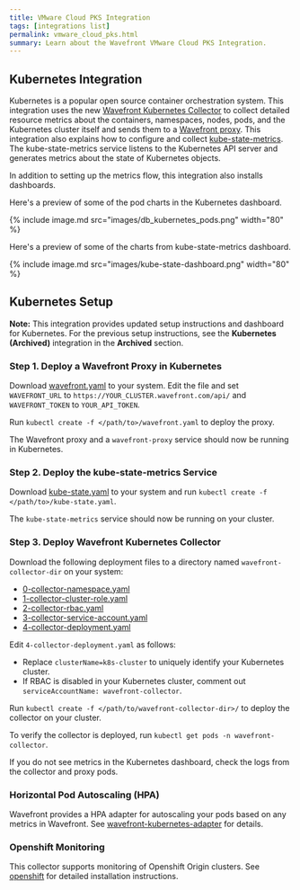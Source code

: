 ```yaml
---
title: VMware Cloud PKS Integration
tags: [integrations list]
permalink: vmware_cloud_pks.html
summary: Learn about the Wavefront VMware Cloud PKS Integration.
---
```

## Kubernetes Integration

Kubernetes is a popular open source container orchestration system. This integration uses the new [Wavefront Kubernetes Collector](https://github.com/wavefrontHQ/wavefront-kubernetes-collector) to collect detailed resource metrics about the containers, namespaces, nodes, pods, and the Kubernetes cluster itself and sends them to a [Wavefront proxy](https://docs.wavefront.com/proxies.html). This integration also explains how to configure and collect [kube-state-metrics](https://github.com/kubernetes/kube-state-metrics). The kube-state-metrics service listens to the Kubernetes API server and generates metrics about the state of Kubernetes objects.

In addition to setting up the metrics flow, this integration also installs dashboards.

Here's a preview of some of the pod charts in the Kubernetes dashboard.

{% include image.md src="images/db_kubernetes_pods.png" width="80" %}

Here's a preview of some of the charts from kube-state-metrics dashboard.

{% include image.md src="images/kube-state-dashboard.png" width="80" %}

## Kubernetes Setup

**Note:** This integration provides updated setup instructions and dashboard for Kubernetes. For the previous setup instructions, see the **Kubernetes (Archived)** integration in the **Archived** section.

### Step 1. Deploy a Wavefront Proxy in Kubernetes

Download [wavefront.yaml](https://raw.githubusercontent.com/wavefrontHQ/wavefront-kubernetes/master/wavefront-proxy/wavefront.yaml) to your system. Edit the file and set `WAVEFRONT_URL` to `https://YOUR_CLUSTER.wavefront.com/api/` and `WAVEFRONT_TOKEN` to `YOUR_API_TOKEN`.

Run `kubectl create -f </path/to>/wavefront.yaml` to deploy the proxy.

The Wavefront proxy and a `wavefront-proxy` service should now be running in Kubernetes.

### Step 2. Deploy the kube-state-metrics Service

Download [kube-state.yaml](https://raw.githubusercontent.com/wavefrontHQ/wavefront-kubernetes/master/ksm-all-in-one/kube-state.yaml) to your system and run `kubectl create -f </path/to>/kube-state.yaml`.

The `kube-state-metrics` service should now be running on your cluster.

### Step 3. Deploy Wavefront Kubernetes Collector

Download the following deployment files to a directory named `wavefront-collector-dir` on your system:
* [0-collector-namespace.yaml](https://raw.githubusercontent.com/wavefrontHQ/wavefront-kubernetes-collector/master/deploy/kubernetes/0-collector-namespace.yaml)
* [1-collector-cluster-role.yaml](https://raw.githubusercontent.com/wavefrontHQ/wavefront-kubernetes-collector/master/deploy/kubernetes/1-collector-cluster-role.yaml)
* [2-collector-rbac.yaml](https://raw.githubusercontent.com/wavefrontHQ/wavefront-kubernetes-collector/master/deploy/kubernetes/2-collector-rbac.yaml)
* [3-collector-service-account.yaml](https://raw.githubusercontent.com/wavefrontHQ/wavefront-kubernetes-collector/master/deploy/kubernetes/3-collector-service-account.yaml)
* [4-collector-deployment.yaml](https://raw.githubusercontent.com/wavefrontHQ/wavefront-kubernetes-collector/master/deploy/kubernetes/4-collector-deployment.yaml)

Edit `4-collector-deployment.yaml` as follows:

* Replace `clusterName=k8s-cluster` to uniquely identify your Kubernetes cluster.
* If RBAC is disabled in your Kubernetes cluster, comment out `serviceAccountName: wavefront-collector`.

Run `kubectl create -f </path/to/wavefront-collector-dir>/` to deploy the collector on your cluster.

To verify the collector is deployed, run `kubectl get pods -n wavefront-collector`.

If you do not see metrics in the Kubernetes dashboard, check the logs from the collector and proxy pods.

### Horizontal Pod Autoscaling (HPA)
Wavefront provides a HPA adapter for autoscaling your pods based on any metrics in Wavefront. See  [wavefront-kubernetes-adapter](https://github.com/wavefrontHQ/wavefront-kubernetes-adapter) for details.

### Openshift Monitoring
This collector supports monitoring of Openshift Origin clusters. See [openshift](https://github.com/wavefronthq/wavefront-kubernetes-collector/tree/master/docs/openshift.md) for detailed installation instructions.

